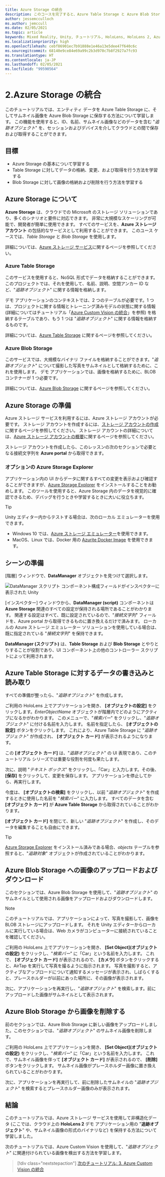 ```yaml
---
title: Azure Storage の統合
description: このコースを完了すると、Azure Table Storage と Azure Blob Storage を HoloLens 2 アプリケーション内に実装する方法を学習できます。
author: jessemcculloch
ms.author: jemccull
ms.date: 02/05/2021
ms.topic: article
keywords: Mixed Reality, Unity, チュートリアル, HoloLens, HoloLens 2, Azure Storage, Azure クラウド サービス, Windows 10
ms.localizationpriority: high
ms.openlocfilehash: cebf86901ec7b91888e1e46a13e5dee47f640c6c
ms.sourcegitcommit: 68140e9ce84e69a99c2b3d970c7b8f2927a7fc93
ms.translationtype: HT
ms.contentlocale: ja-JP
ms.lasthandoff: 02/05/2021
ms.locfileid: "99590564"
---
```

# <a name="2-integrating-azure-storage"></a>2.Azure Storage の統合

このチュートリアルでは、エンティティ データを Azure Table Storage に、そしてサムネイル画像を Azure Blob Storage に保存する方法について学習します。 この機能を使用すると、ID、名前、サムネイル画像などのデータを含む "*追跡オブジェクト*" を、セッションおよびデバイスを介してクラウドとの間で保存および取得することができます。

## <a name="objectives"></a>目標

* Azure Storage の基本について学習する
* Table Storage に対してデータの格納、変更、および取得を行う方法を学習する
* Blob Storage に対して画像の格納および削除を行う方法を学習する

## <a name="understanding-azure-storage"></a>Azure Storage について

**Azure Storage** は、クラウドでの Microsoft のストレージ ソリューションであり、多くのシナリオと要件に対応できます。 非常に大規模なスケーリングが可能で、開発者が簡単に使用できます。 すべてのサービスを、**Azure ストレージ アカウント** の包括的なサービスとして利用することができます。 このユース ケースでは、*Table Storage* と *Blob Storage* を使用します。

詳細については、[Azure ストレージ サービス](https://docs.microsoft.com/azure/storage/blobs/storage-blobs-overview)に関するページを参照してください。

### <a name="azure-table-storage"></a>Azure Table Storage

このサービスを使用すると、NoSQL 形式でデータを格納することができます。このプロジェクトでは、それを使用して、名前、説明、空間アンカー ID など、"*追跡オブジェクト*" に関する情報を格納します。

デモ アプリケーションのコンテキストでは、2 つのテーブルが必要です。1 つは、プロジェクトに関する情報とトレーニング済みモデルの状態に関する情報 (詳細についてはチュートリアル「[Azure Custom Vision の統合](mr-learning-azure-03.md)」を参照) を格納するテーブルであり、もう 1 つは "*追跡オブジェクト*" に関する情報を格納するものです。

詳細については、[Azure Table Storage](https://docs.microsoft.com/azure/storage/tables/table-storage-overview) に関するページを参照してください。

### <a name="azure-blob-storage"></a>Azure Blob Storage

このサービスでは、大規模なバイナリ ファイルを格納することができます。"*追跡オブジェクト*" について撮影した写真をサムネイルとして格納するために、これを使用します。
デモ アプリケーションでは、画像を格納するために、BLOB コンテナーが 1 つ必要です。

詳細については、[Azure Blob Storage](https://docs.microsoft.com/azure/storage/blobs/storage-blobs-introduction) に関するページを参照してください。

## <a name="preparing-azure-storage"></a>Azure Storage の準備

Azure ストレージ サービスを利用するには、Azure ストレージ アカウントが必要です。 ストレージ アカウントを作成するには、[ストレージ アカウントの作成](https://docs.microsoft.com/azure/storage/common/storage-account-create?tabs=azure-portal)に関するページを参照してください。 ストレージ アカウントの詳細については、[Azure ストレージ アカウントの概要](https://docs.microsoft.com/azure/storage/common/storage-account-overview)に関するページを参照してください。

ストレージ アカウントを作成したら、このレッスンの次のセクションで必要となる接続文字列を **Azure portal** から取得できます。

### <a name="optional-azure-storage-explorer"></a>オプションの Azure Storage Explorer

アプリケーション内の UI からデータに関するすべての変更を表示および確認することができますが、[Azure Storage Explorer](https://azure.microsoft.com/features/storage-explorer/) をインストールすることをお勧めします。 このツールを使用すると、Azure Storage 内のデータを視覚的に確認できるため、デバッグを行うときや学習するときに大いに役立ちます。

> [!TIP]
> Unity エディター内からテストする場合は、次のローカル エミュレーターを使用できます。
>
> * Windows 10 では、[Azure ストレージ エミュレーター](https://docs.microsoft.com/azure/storage/common/storage-use-emulator)を使用できます。
> * MacOS、Linux では、Docker 用の [Azurite Docker Image](https://hub.docker.com/_/microsoft-azure-storage-azurite) を使用できます。

## <a name="preparing-the-scene"></a>シーンの準備

[階層] ウィンドウで、**DataManager** オブジェクトを見つけて選択します。

![DataManager スクリプト コンポーネント構成フィールドがインスペクターに表示された Unity](images/mr-learning-azure/tutorial2-section4-step1-1.png)

[インスペクター] ウィンドウから、**DataManager (script)** コンポーネントは **Azure Storage** 関連のすべての設定が保持される場所であることがわかります。 関連する設定はすべて、既に設定されているので、"*接続文字列*" フィールドを、Azure portal から取得できるものに置き換えるだけで済みます。 ローカルの Azure ストレージ エミュレーター ソリューションを使用している場合は、既に指定されている "*接続文字列*" を保持できます。

**DataManager (スクリプト)** は、**Table Storage** および **Blob Storage** とやりとりすることが役割であり、UI コンポーネント上の他のコントローラー スクリプトによって利用されます。

## <a name="writing-and-reading-data-from-azure-table-storage"></a>Azure Table Storage に対するデータの書き込みと読み取り

すべての準備が整ったら、"*追跡オブジェクト*" を作成します。

ご利用の HoloLens 上でアプリケーションを開き、 **[オブジェクトの設定]** をクリックします。*EnterObjectName* オブジェクトが階層内でどのようにアクティブになるかがわかります。 このメニューで、"*検索バー*" をクリックし、"*追跡オブジェクト*" に付ける名前を入力します。 名前を指定したら、 **[オブジェクトの設定]** ボタンをクリックします。 これにより、Azure Table Storage に "*追跡オブジェクト*" が作成され、 **[オブジェクト カード]** が表示されるようになります。

この **[オブジェクト カード]** は、"*追跡オブジェクト*" の UI 表現であり、このチュートリアル シリーズでは重要な役割を何度も果たします。

次に、説明 "*テキスト ボックス*" をクリックし、「Car」と入力します。その後、 **[保存]** をクリックして、変更を保存します。 アプリケーションを停止してから、再実行します。

今度は、 **[オブジェクトの検索]** をクリックし、以前 "*追跡オブジェクト*" を作成するときに使用した名前を "*検索バー*" に入力します。 すべてのデータを含む **[オブジェクト カード]** が **Azure Table Storage** から取得されていることがわかります。

**[オブジェクト カード]** を閉じて、新しい "*追跡オブジェクト*" を作成し、そのデータを編集することも自由にできます。

> [!TIP]
> [Azure Storage Explorer](https://azure.microsoft.com/features/storage-explorer/) をインストール済みである場合、*objects* テーブルを参照すると、"*追跡対象*" オブジェクトが作成されていることがわかります。

## <a name="uploading-and-download-image-from-azure-blob-storage"></a>Azure Blob Storage への画像のアップロードおよびダウンロード

このセクションでは、Azure Blob Storage を使用して、"*追跡オブジェクト*" のサムネイルとして使用される画像をアップロードおよびダウンロードします。

> [!NOTE]
> このチュートリアルでは、アプリケーションによって、写真を撮影して、画像を BLOB ストレージにアップロードします。 それを Unity エディターからローカルに実行している場合は、Web カメラがコンピューターに接続されていることを確認してください。

ご利用の HoloLens 上でアプリケーションを開き、 **[Set Object]\(オブジェクトの設定\)** をクリックし、"*検索バー*" に「Car」という名前を入力します。 これで、 **[オブジェクト カード]** が表示されるので、 **[カメラ]** ボタンをクリックすると、AirTap を実行して写真を撮るように指示されます。 写真を撮影すると、アクティブなアップロードについて通知するメッセージが表示され、しばらくすると、プレースホルダーが以前にあった場所に、その画像が表示されます。

次に、アプリケーションを再実行し、"*追跡オブジェクト*" を検索します。前にアップロードした画像がサムネイルとして表示されます。

## <a name="deleting-image-from-azure-blob-storage"></a>Azure Blob Storage から画像を削除する

前のセクションでは、Azure Blob Storage に新しい画像をアップロードしました。このセクションでは、"*追跡オブジェクト*" のサムネイル画像を削除します。

ご利用の HoloLens 上でアプリケーションを開き、 **[Set Object]\(オブジェクトの設定\)** をクリックし、"*検索バー*" に「Car」という名前を入力します。 これで、サムネイル画像を伴って **[オブジェクト カード]** が表示されるので、 **[削除]** ボタンをクリックします。 サムネイル画像がプレースホルダー画像に置き換えられていることがわかります。

次に、アプリケーションを再実行して、前に削除したサムネイルの "*追跡オブジェクト*" を検索するとプレースホルダー画像のみが表示されます。

## <a name="congratulations"></a>結論

このチュートリアルでは、Azure ストレージ サービスを使用して非構造化データ (ここでは、クラウド上の **HoloLens 2** デモ アプリケーション用の "**追跡オブジェクト**" や、サムネイル画像の形式のバイナリなど) を保持する方法について学習しました。

次のチュートリアルでは、Azure Custom Vision を使用して、"*追跡オブジェクト*" に関連付けられている画像を検出する方法を学習します。

> [!div class="nextstepaction"]
> [次のチュートリアル: 3. Azure Custom Vision の統合](mr-learning-azure-03.md)
